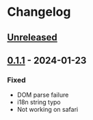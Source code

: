 # Changelog

## [Unreleased]

## [0.1.1] - 2024-01-23

### Fixed

- DOM parse failure
- i18n string typo
- Not working on safari

[unreleased]: https://github.com/peng1999/siyuan-web-archive-plugin/compare/v1.1.1...HEAD
[0.1.1]: https://github.com/peng1999/siyuan-web-archive-plugin/compare/v0.1.0...v0.1.1
